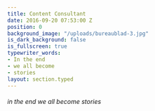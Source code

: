 ```yaml
---
title: Content Consultant
date: 2016-09-20 07:53:00 Z
position: 0
background_image: "/uploads/bureaublad-3.jpg"
is_dark_background: false
is_fullscreen: true
typewriter_words:
- In the end
- we all become
- stories
layout: section.typed
---
```


###### <span id="typed">in the end we all become stories</span>
